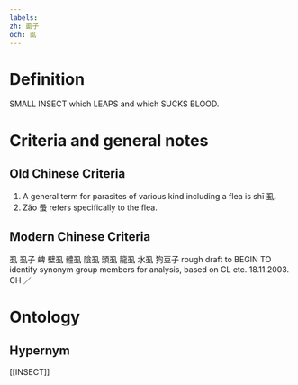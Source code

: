 ```yaml
---
labels: 
zh: 虱子
och: 虱
---
```


# Definition
SMALL INSECT which LEAPS and which SUCKS BLOOD.
# Criteria and general notes
## Old Chinese Criteria
1. A general term for parasites of various kind including a flea is shī 虱.
2. Zǎo 蚤 refers specifically to the flea.
## Modern Chinese Criteria
虱
虱子
蜱
壁虱
體虱
陰虱
頭虱
龍虱
水虱
狗豆子
rough draft to BEGIN TO identify synonym group members for analysis, based on CL etc. 18.11.2003. CH ／
# Ontology

## Hypernym
[[INSECT]]